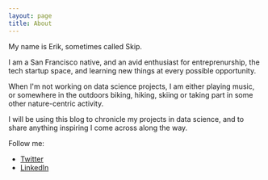 ```yaml
---
layout: page
title: About
---
```


My name is Erik, sometimes called Skip.  

I am a San Francisco native, and an avid enthusiast for entreprenurship, the tech startup space, and learning new things at every possible opportunity.  

When I'm not working on data science projects, I am either playing music, or somewhere in the outdoors biking, hiking, skiing or taking part in some other nature-centric activity.  

I will be using this blog to chronicle my projects in data science, and to share anything inspiring I come across along the way. 


Follow me:

* [Twitter](http://twitter.com/essorensen)
* [LinkedIn](http://www.linkedin.com/pub/erik-sorensen/12/ab1/460/)
